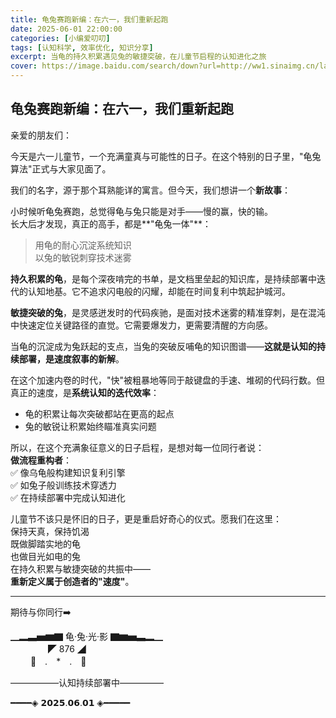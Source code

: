 ```yaml
---
title: 龟兔赛跑新编：在六一，我们重新起跑
date: 2025-06-01 22:00:00
categories: [小编爱叨叨]
tags: [认知科学, 效率优化, 知识分享]
excerpt: 当龟的持久积累遇见兔的敏捷突破，在儿童节启程的认知进化之旅
cover: https://image.baidu.com/search/down?url=http://ww1.sinaimg.cn/large/006UxPqMgy1i207lknoefj31z415ogs8.jpg
---
```

##  龟兔赛跑新编：在六一，我们重新起跑

亲爱的朋友们：

今天是六一儿童节，一个充满童真与可能性的日子。在这个特别的日子里，"龟兔算法"正式与大家见面了。

我们的名字，源于那个耳熟能详的寓言。但今天，我们想讲一个**新故事**：

小时候听龟兔赛跑，总觉得龟与兔只能是对手——慢的赢，快的输。  
长大后才发现，真正的高手，都是**"龟兔一体"**：  

> 用龟的耐心沉淀系统知识  
> 以兔的敏锐刺穿技术迷雾  

**持久积累的龟**，是每个深夜啃完的书单，是文档里垒起的知识库，是持续部署中迭代的认知地基。它不追求闪电般的闪耀，却能在时间复利中筑起护城河。

**敏捷突破的兔**，是灵感迸发时的代码疾驰，是面对技术迷雾的精准穿刺，是在混沌中快速定位关键路径的直觉。它需要爆发力，更需要清醒的方向感。

当龟的沉淀成为兔跃起的支点，当兔的突破反哺龟的知识图谱——**这就是认知的持续部署，是速度叙事的新解**。

在这个加速内卷的时代，"快"被粗暴地等同于敲键盘的手速、堆砌的代码行数。但真正的速度，是**系统认知的迭代效率**：  

- 龟的积累让每次突破都站在更高的起点  
- 兔的敏锐让积累始终瞄准真实问题  

所以，在这个充满象征意义的日子启程，是想对每一位同行者说：  
**做流程重构者**：  
✅ 像乌龟般构建知识复利引擎  
✅ 如兔子般训练技术穿透力  
✅ 在持续部署中完成认知进化  

儿童节不该只是怀旧的日子，更是重启好奇心的仪式。愿我们在这里：  
保持天真，保持饥渴  
既做脚踏实地的龟  
也做目光如电的兔  
在持久积累与敏捷突破的共振中——  
**重新定义属于创造者的"速度"**。  

---

期待与你同行➡️

▁▂▃▅▆▇ 龟·兔·光·影 ▇▆▅▃▂▁  
　　　　           ◤ 876 ◢  
　　            🐢　.　*　.　🐇  

—————–认知持续部署中—————

━━━━◈ 𝟮𝟬𝟮𝟱.𝟬𝟲.𝟬𝟭 ◈━━━━━